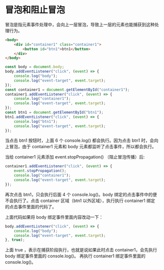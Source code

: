 # 冒泡和阻止冒泡

冒泡是指元素事件处理中，会向上一层冒泡，导致上一层的元素也能捕获到这种处理行为。

```html
<body>
    <div id="container1" class="container1">
        <button id="btn1">btn1</button>
    </div>
</body>
```

```javascript
const body = document.body;
body.addEventListener("click", (event) => {
    console.log("body");
    console.log("event-target", event.target);
});
const container1 = document.getElementById("container1");
container1.addEventListener("click", (event) => {
    console.log("container1");
    console.log("event-target", event.target);
});
const btn1 = document.getElementById("btn1");
btn1.addEventListener("click", (event) => {
    console.log("btn1");
    console.log("event-target", event.target);
});

```

当点击 btn1 按钮时，上面 6 个 console.log() 都会执行。因为点击 btn1 时，会向上冒泡，由于 container1 元素和 body 元素都监听了点击事件，所以都会执行。

当给 container1 元素添加 event.stopPropagation() （阻止冒泡传播）后:

```javascript
container1.addEventListener("click", (event) => {
    event.stopPropagation();
    console.log("container1");
    console.log("event-target", event.target);
});
```

再次点击 btn1，只会执行后面 4 个 console.log()。body 绑定的点击事件中的便不会执行了。点击 container 区域（btn1 以外区域），执行执行 container1 绑定的点击事件里面的代码了。

上面代码如果将 body 绑定事件里面内容改动一下：

```javascript
body.addEventListener("click", (event) => {
    console.log("body");
    console.log("event-target", event.target);
}, true);
```

上面 true ，表示在捕获阶段执行，也就是说如果此时点击 container1，会先执行 body 绑定事件里面的 console.log()。
再执行 container1 绑定事件里面的 console.log()。
